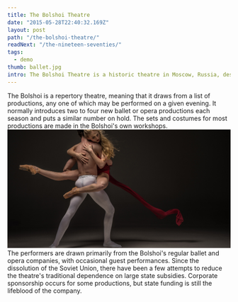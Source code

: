 ```yaml
---
title: The Bolshoi Theatre
date: "2015-05-28T22:40:32.169Z"
layout: post
path: "/the-bolshoi-theatre/"
readNext: "/the-nineteen-seventies/"
tags:
  - demo
thumb: ballet.jpg
intro: The Bolshoi Theatre is a historic theatre in Moscow, Russia, designed by architect Joseph Bové, which holds performances of ballet and opera. The theatre's original name was the Imperial Bolshoi Theatre of Moscow, while the St. Petersburg Bolshoi Theatre (demolished in 1886), was called the Imperial Bolshoi Kamenny Theatre.
---
```

The Bolshoi is a repertory theatre, meaning that it draws from a list of productions, any one of which may be performed on a given evening. It normally introduces two to four new ballet or opera productions each season and puts a similar number on hold. The sets and costumes for most productions are made in the Bolshoi's own workshops.
![Ballet dancers](./ballet.jpg)
The performers are drawn primarily from the Bolshoi's regular ballet and opera companies, with occasional guest performances. Since the dissolution of the Soviet Union, there have been a few attempts to reduce the theatre's traditional dependence on large state subsidies. Corporate sponsorship occurs for some productions, but state funding is still the lifeblood of the company.
